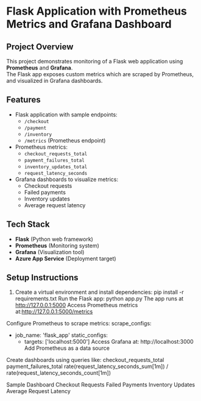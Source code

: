 # Flask Application with Prometheus Metrics and Grafana Dashboard

##   Project Overview
This project demonstrates monitoring of a Flask web application using **Prometheus** and **Grafana**.  
The Flask app exposes custom metrics which are scraped by Prometheus, and visualized in Grafana dashboards.  

##    Features
- Flask application with sample endpoints:
  - `/checkout`
  - `/payment`
  - `/inventory`
  - `/metrics` (Prometheus endpoint)
- Prometheus metrics:
  - `checkout_requests_total`
  - `payment_failures_total`
  - `inventory_updates_total`
  - `request_latency_seconds`
- Grafana dashboards to visualize metrics:
  - Checkout requests
  - Failed payments
  - Inventory updates
  - Average request latency

##   Tech Stack
- **Flask** (Python web framework)
- **Prometheus** (Monitoring system)
- **Grafana** (Visualization tool)
- **Azure App Service** (Deployment target)

##   Setup Instructions
1. Create a virtual environment and install dependencies:
pip install -r requirements.txt
Run the Flask app:
python app.py
The app runs at http://127.0.0.1:5000
Access Prometheus metrics at:http://127.0.0.1:5000/metrics

Configure Prometheus to scrape metrics:
scrape_configs:
  - job_name: 'flask_app'
    static_configs:
      - targets: ['localhost:5000']
Access Grafana at: http://localhost:3000
Add Prometheus as a data source

Create dashboards using queries like:
checkout_requests_total
payment_failures_total
rate(request_latency_seconds_sum[1m]) / rate(request_latency_seconds_count[1m])

Sample Dashboard
Checkout Requests
Failed Payments
Inventory Updates
Average Request Latency

